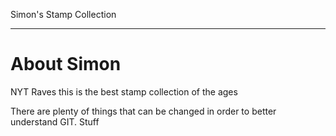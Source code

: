 Simon's Stamp Collection    

---

# About Simon

NYT Raves this is the best stamp collection of the ages

There are plenty of things that can be changed in order to better understand GIT. Stuff
